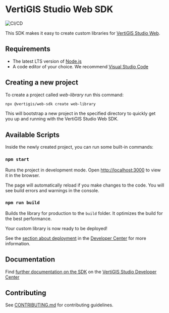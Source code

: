 # VertiGIS Studio Web SDK

![CI/CD](https://github.com/geocortex/vertigis-web-sdk/workflows/CI/CD/badge.svg)

This SDK makes it easy to create custom libraries for [VertiGIS Studio Web](https://vertigisstudio.com/products/vertigis-studio-web/).

## Requirements

-   The latest LTS version of [Node.js](https://nodejs.org/en/download/)
-   A code editor of your choice. We recommend [Visual Studio Code](https://code.visualstudio.com/)

## Creating a new project

To create a project called _web-library_ run this command:

```bash
npx @vertigis/web-sdk create web-library
```

This will bootstrap a new project in the specified directory to quickly get you up and running with the VertiGIS Studio Web SDK.

## Available Scripts

Inside the newly created project, you can run some built-in commands:

### `npm start`

Runs the project in development mode. Open [http://localhost:3000](http://localhost:3000) to view it in the browser.

The page will automatically reload if you make changes to the code. You will see build errors and warnings in the console.

### `npm run build`

Builds the library for production to the `build` folder. It optimizes the build for the best performance.

Your custom library is now ready to be deployed!

See the [section about deployment](https://developers.geocortex.com/docs/web/sdk-deployment/) in the [Developer Center](https://developers.geocortex.com/docs/web/overview/) for more information.

## Documentation

Find [further documentation on the SDK](https://developers.geocortex.com/docs/web/sdk-overview/) on the [VertiGIS Studio Developer Center](https://developers.geocortex.com/docs/web/overview/)

## Contributing

See [CONTRIBUTING.md](CONTRIBUTING.md) for contributing guidelines.
